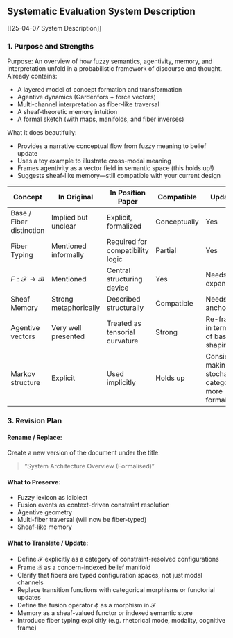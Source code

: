 ##  Systematic Evaluation System Description
[[25-04-07 System Description]]
### 1. Purpose and Strengths
Purpose:
An overview of how fuzzy semantics, agentivity, memory, and interpretation unfold in a probabilistic framework of discourse and thought.
Already contains:
- A layered model of concept formation and transformation
- Agentive dynamics (Gärdenfors + force vectors)
- Multi-channel interpretation as fiber-like traversal
- A sheaf-theoretic memory intuition
- A formal sketch (with maps, manifolds, and fiber inverses)  

What it does beautifully:
- Provides a narrative conceptual flow from fuzzy meaning to belief update
- Uses a toy example to illustrate cross-modal meaning
- Frames agentivity as a vector field in semantic space (this holds up!)
- Suggests sheaf-like memory—still compatible with your current design

| Concept                          | In Original           | In Position Paper                | Compatible   | Update                                          |
| -------------------------------- | --------------------- | -------------------------------- | ------------ | ----------------------------------------------- |
| Base / Fiber distinction         | Implied but unclear   | Explicit, formalized             | Conceptually | Yes                                             |
| Fiber Typing                     | Mentioned informally  | Required for compatibility logic | Partial      | Yes                                             |
| $F: \mathcal{F} \to \mathcal{B}$ | Mentioned             | Central structuring device       | Yes          | Needs expansion                                 |
| Sheaf Memory                     | Strong metaphorically | Described structurally           | Compatible   | Needs anchoring                                 |
| Agentive vectors                 | Very well presented   | Treated as tensorial curvature   | Strong       | Re-frame in terms of base shaping               |
| Markov structure                 | Explicit              | Used implicitly                  | Holds up     | Consider making stochastic category more formal |
### 3. Revision Plan
#### Rename / Replace:
Create a new version of the document under the title:

> “System Architecture Overview (Formalised)”

 ####  What to Preserve:
- Fuzzy lexicon as idiolect
- Fusion events as context-driven constraint resolution
- Agentive geometry
- Multi-fiber traversal (will now be fiber-typed)
- Sheaf-like memory
####  What to Translate / Update:

- Define $\mathcal{F}$ explicitly as a category of constraint-resolved configurations
- Frame $\mathcal{B}$ as a concern-indexed belief manifold
- Clarify that fibers are typed configuration spaces, not just modal channels
- Replace transition functions with categorical morphisms or functorial updates
- Define the fusion operator $\phi$ as a morphism in $\mathcal{F}$
- Memory as a sheaf-valued functor or indexed semantic store
- Introduce fiber typing explicitly (e.g. rhetorical mode, modality, cognitive frame)
